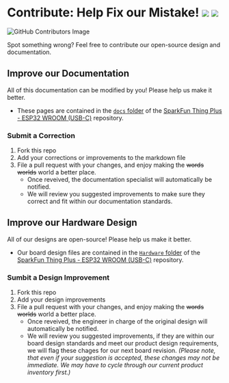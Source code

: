 # Contribute: Help Fix our Mistake! <a href="https://github.com/sparkfun/SparkFun_Thing_Plus_ESP32_WROOM_C/pulls" alt="Pull Requests"><img src="https://img.shields.io/github/issues-pr/sparkfun/SparkFun_Thing_Plus_ESP32_WROOM_C.svg" /></a> <a href="https://github.com/sparkfun/SparkFun_Thing_Plus_ESP32_WROOM_C/pulls" alt="Pull Requests"><img src="https://img.shields.io/github/contributors/sparkfun/SparkFun_Thing_Plus_ESP32_WROOM_C.svg" /></a> 

![GitHub Contributors Image](https://contrib.rocks/image?repo=sparkfun/SparkFun_Thing_Plus_ESP32_WROOM_C)

Spot something wrong? Feel free to contribute our open-source design and documentation.

## Improve our Documentation

All of this documentation can be modified by you! Please help us make it better.

* These pages are contained in the [`docs` folder](https://github.com/sparkfun/SparkFun_Thing_Plus_ESP32_WROOM_C/tree/main/docs) of the [SparkFun Thing Plus - ESP32 WROOM (USB-C)](https://github.com/sparkfun/SparkFun_Thing_Plus_ESP32_WROOM_C) repository.

### Submit a Correction
1. Fork this repo
2. Add your corrections or improvements to the markdown file
3. File a pull request with your changes, and enjoy making the ~~words~~ ~~worlds~~ world a better place.
    * Once reveived, the documentation specialist will automatically be notified.
    * We will review you suggested improvements to make sure they correct and fit within our documentation standards.

## Improve our Hardware Design

All of our designs are open-source! Please help us make it better.

* Our board design files are contained in the [`Hardware` folder](https://github.com/sparkfun/SparkFun_Thing_Plus_ESP32_WROOM_C/tree/main/Hardware) of the [SparkFun Thing Plus - ESP32 WROOM (USB-C)](https://github.com/sparkfun/SparkFun_Thing_Plus_ESP32_WROOM_C) repository. 

### Sumbit a Design Improvement
1. Fork this repo
2. Add your design improvements
3. File a pull request with your changes, and enjoy making the ~~words~~ ~~worlds~~ world a better place.
    * Once reveived, the engineer in charge of the original design will automatically be notified.
    * We will review you suggested improvements, if they are within our board design standards and meet our product design requirements, we will flag these chages for our next board revision. *(Please note, that even if  your suggestion is accepted, these changes may not be immediate. We may have to cycle through our current product inventory first.)*